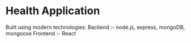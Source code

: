 # Health Application

Built using modern technologies:
Backend :- node.js, express, mongoDB, mongoose
Frontend :- React
